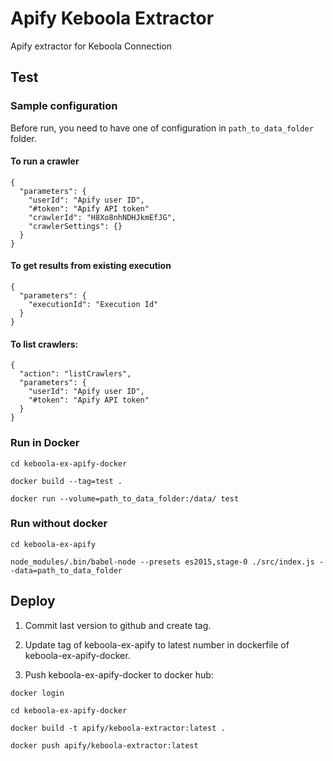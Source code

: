 # Apify Keboola Extractor

Apify extractor for Keboola Connection

## Test

### Sample configuration

Before run, you need to have one of configuration in `path_to_data_folder` folder.

#### To run a crawler

```
{
  "parameters": {
    "userId": "Apify user ID",
    "#token": "Apify API token"
    "crawlerId": "H8Xo8nhNDHJkmEfJG",
    "crawlerSettings": {}
  }
}
```

#### To get results from existing execution

```
{
  "parameters": {
    "executionId": "Execution Id"
  }
}
```

#### To list crawlers:
```
{
  "action": "listCrawlers",
  "parameters": {
    "userId": "Apify user ID",
    "#token": "Apify API token"
  }
}
```

### Run in Docker

`cd keboola-ex-apify-docker`

`docker build --tag=test .`

`docker run --volume=path_to_data_folder:/data/ test`

### Run without docker

`cd keboola-ex-apify`

`node_modules/.bin/babel-node --presets es2015,stage-0 ./src/index.js --data=path_to_data_folder`

## Deploy

1. Commit last version to github and create tag.

2. Update tag of keboola-ex-apify to latest number in dockerfile of keboola-ex-apify-docker.

3. Push keboola-ex-apify-docker to docker hub:

`docker login`

`cd keboola-ex-apify-docker`

`docker build -t apify/keboola-extractor:latest .`

`docker push apify/keboola-extractor:latest`

